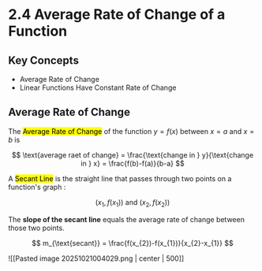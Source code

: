 # 2.4 Average Rate of Change of a Function

## Key Concepts

- Average Rate of Change
- Linear Functions Have Constant Rate of Change

## Average Rate of Change

The <mark class="hltr-trippy">Average Rate of Change</mark> of the function $y=f(x)$ between $x=a$ and $x=b$ is

$$
\text{average raet of change} = \frac{\text{change in } y}{\text{change in } x} = \frac{f(b)-f(a)}{b-a}
$$

A <mark class="hltr-trippy">Secant Line</mark> is the straight line that passes through two points on a function's graph :

$$
(x_{1},f(x_{1})) \text{ and } (x_{2},f(x_{2}))
$$

The **slope of the secant line** equals the average rate of change between those two points.

$$
m_{\text{secant}} = \frac{f(x_{2})-f(x_{1})}{x_{2}-x_{1}}
$$

![[Pasted image 20251021004029.png | center | 500]]

